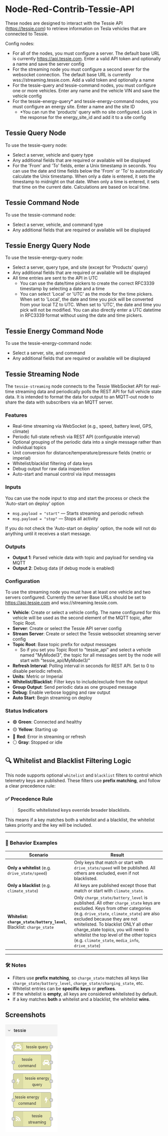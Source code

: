 # Node-Red-Contrib-Tessie-API

These nodes are designed to interact with the Tessie API (https://tessie.com) to retrieve information on Tesla vehicles that are connected to Tessie.  

Config nodes:

- For all of the nodes, you must configure a server.  The default base URL is currently https://api.tessie.com.  Enter a valid API token and optionally a name and save the server config
- For the streaming node you must configure a second sever for the websocket connection.  The default base URL is currently wss://streaming.tessie.com.  Add a valid token and optionally a name
- For the tessie-query and tessie-command nodes, you must configure one or more vehicles.  Enter any name and the vehicle VIN and save the vehicle config
- For the tessie-energy-query* and tessie-energy-command nodes, you must configure an energy site.  Enter a name and the site ID
  - *You can run the 'products' query with no site configured.  Look in the response for the energy_site_id and add it to a site config

## Tessie Query Node
To use the tessie-query node:

- Select a server, vehicle and query type
- Any additional fields that are required or available will be displayed
- For the 'From' and 'To' fields, enter a Unix timestamp in seconds.  You can use the date and time fields below the 'From' or 'To' to automatically calculate the Unix timestamp.  When only a date is entered, it sets the timestamp to midnight on that date.  When only a time is entered, it sets that time on the current date.  Calculations are based on local time.

## Tessie Command Node
To use the tessie-command node:
- Select a server, vehicle, and command type
- Any additional fields that are required or available will be displayed

## Tessie Energy Query Node
To use the tessie-energy-query node:
- Select a server, query type, and site (except for 'Products' query)
- Any additional fields that are required or available will be displayed
- All time entries are sent to the API in UTC
  - You can use the date/time pickers to create the correct RFC3339 timestamp by selecting a date and a time
  - You can select 'Local' or 'UTC' as the mode for the time pickers.  When set to 'Local', the date and time you pick will be converted from your local TZ to UTC.  When set to 'UTC', the date and time you pick will not be modified.  You can also directly enter a UTC datetime in RFC3339 format without using the date and time pickers.

## Tessie Energy Command Node
To use the tessie-energy-command node:
 - Select a server, site, and command
 - Any additional fields that are required or available will be displayed

## Tessie Streaming Node
The `tessie-streaming` node connects to the Tessie WebSocket API for real-time streaming data and periodically polls the REST API for full vehicle state data.  It is intended to format the data for output to an MQTT-out node to share the data with subscribers via an MQTT server.

### Features

- Real-time streaming via WebSocket (e.g., speed, battery level, GPS, climate)
- Periodic full-state refresh via REST API (configurable interval)
- Optional grouping of the periodic data into a single message rather than individual topics
- Unit conversion for distance/temperature/pressure fields (metric or imperial)
- Whitelist/blacklist filtering of data keys
- Debug output for raw data inspection
- Auto-start and manual control via input messages

### Inputs

You can use the node input to stop and start the process or check the 'Auto-start on deploy' option
- `msg.payload = "start"` — Starts streaming and periodic refresh
- `msg.payload = "stop"` — Stops all activity

If you do not check the 'Auto-start on deploy' option, the node will not do anything until it receives a start message.

### Outputs

- **Output 1**: Parsed vehicle data with topic and payload for sending via MQTT
- **Output 2**: Debug data (if debug mode is enabled)

### Configuration

To use the streaming node you must have at least one vehicle and two servers configured.  Currently the server Base URLs should be set to https://api.tessie.com and wss://streaming.tessie.com.
- **Vehicle**: Create or select a vehicle config.  The name configured for this vehicle will be used as the second element of the MQTT topic, after Topic Root.
- **Server**: Create or select the Tessie API server config
- **Stream Server**: Create or select the Tessie websocket streaming server config
- **Topic Root**: Base topic prefix for output messages
  - So if you set you Topic Root to "tessie_api" and select a vehicle named "MyModel3", the topic for all messages sent by the node will start with "tessie_api/MyModel3/"
- **Refresh Interval**: Polling interval in seconds for REST API.  Set to 0 to disable periodic refresh.
- **Units**: Metric or Imperial
- **Whitelist/Blacklist**: Filter keys to include/exclude from the output
- **Group Output**: Send periodic data as one grouped message
- **Debug**: Enable verbose logging and raw output
- **Auto Start**: Begin streaming on deploy

### Status Indicators

- 🟢 **Green**: Connected and healthy
- 🟡 **Yellow**: Starting up
- 🔴 **Red**: Error in streaming or refresh
- ⚪ **Gray**: Stopped or idle

## 🔍 Whitelist and Blacklist Filtering Logic

This node supports optional `whitelist` and `blacklist` filters to control which telemetry keys are published. These filters use **prefix matching**, and follow a clear precedence rule:

### ✅ Precedence Rule
> **Specific whitelisted keys override broader blacklists.**

This means if a key matches both a whitelist and a blacklist, the whitelist takes priority and the key will be included.

---

### 🧪 Behavior Examples

| Scenario | Result |
|----------|--------|
| **Only a whitelist** (e.g. `drive_state/speed`) | Only keys that match or start with `drive_state/speed` will be published. All others are excluded, even if not blacklisted. |
| **Only a blacklist** (e.g. `climate_state`) | All keys are published except those that match or start with `climate_state`. |
| **Whitelist: `charge_state/battery_level`**, Blacklist: `charge_state` | Only `charge_state/battery_level` is published. All other `charge_state` keys are excluded. Keys from other categories (e.g. `drive_state`, `climate_state`) are also excluded because they are not whitelisted. To blacklist ONLY all other charge_state topics, you will need to whitelist the top level of the other topics (e.g. `climate_state`, `media_info`, `drive_state`)|

---

### 🛠 Notes
- Filters use **prefix matching**, so `charge_state` matches all keys like `charge_state/battery_level`, `charge_state/charging_state`, etc.
- Whitelist entries can be **specific keys** or **prefixes**.
- If the whitelist is **empty**, all keys are considered whitelisted by default.
- If a key matches **both** a whitelist and a blacklist, the whitelist **wins**.


## Screenshots

![tessie nodes](images/tessie-nodes.png)
